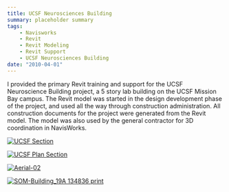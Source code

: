 ```yaml
---
title: UCSF Neurosciences Building
summary: placeholder summary
tags:
    - Navisworks
    - Revit
    - Revit Modeling
    - Revit Support
    - UCSF Neurosciences Building
date: "2010-04-01"
---
```


I provided the primary Revit training and support for the UCSF Neuroscience Building project, a 5 story lab building on the UCSF Mission Bay campus. The Revit model was started in the design development phase of the project, and used all the way through construction administration. All construction documents for the project were generated from the Revit model. The model was also used by the general contractor for 3D coordination in NavisWorks.

[![](http://www.ericanastas.com/wp-content/uploads/2012/06/UCSF-Section-636x477.jpg "UCSF Section")](UCSF-Section.jpg)

[![](http://www.ericanastas.com/wp-content/uploads/2012/06/UCSF-Plan-Section-636x477.jpg "UCSF Plan Section")](UCSF-Plan-Section.jpg)

[![](http://www.ericanastas.com/wp-content/uploads/2012/06/Aerial-02-636x426.jpg "Aerial-02")](Aerial-02.jpg)

[![](http://www.ericanastas.com/wp-content/uploads/2012/06/SOM-Building_19A-134836-print1-636x477.jpg "SOM-Building_19A 134836 print")](SOM-Building_19A-134836-print1.jpg)
